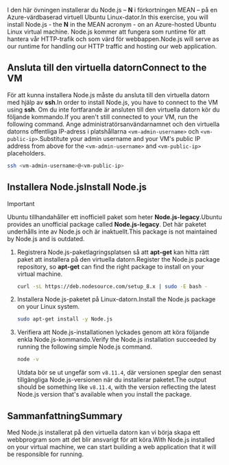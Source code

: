 <span data-ttu-id="1ed58-101">I den här övningen installerar du Node.js – **N** i förkortningen MEAN – på en Azure-värdbaserad virtuell Ubuntu Linux-dator.</span><span class="sxs-lookup"><span data-stu-id="1ed58-101">In this exercise, you will install Node.js - the **N** in the MEAN acronym - on an Azure-hosted Ubuntu Linux virtual machine.</span></span> <span data-ttu-id="1ed58-102">Node.js kommer att fungera som runtime för att hantera vår HTTP-trafik och som värd för webbappen.</span><span class="sxs-lookup"><span data-stu-id="1ed58-102">Node.js will serve as our runtime for handling our HTTP traffic and hosting our web application.</span></span>

## <a name="connect-to-the-vm"></a><span data-ttu-id="1ed58-103">Ansluta till den virtuella datorn</span><span class="sxs-lookup"><span data-stu-id="1ed58-103">Connect to the VM</span></span>

<span data-ttu-id="1ed58-104">För att kunna installera Node.js måste du ansluta till den virtuella datorn med hjälp av **ssh**.</span><span class="sxs-lookup"><span data-stu-id="1ed58-104">In order to install Node.js, you have to connect to the VM using **ssh**.</span></span> <span data-ttu-id="1ed58-105">Om du inte fortfarande är ansluten till den virtuella datorn kör du följande kommando.</span><span class="sxs-lookup"><span data-stu-id="1ed58-105">If you aren't still connected to your VM, run the following command.</span></span> <span data-ttu-id="1ed58-106">Ange administratörsanvändarnamnet och den virtuella datorns offentliga IP-adress i platshållarna `<vm-admin-username>` och `<vm-public-ip>`.</span><span class="sxs-lookup"><span data-stu-id="1ed58-106">Substitute your admin username and your VM's public IP address from above for the `<vm-admin-username>` and `<vm-public-ip>` placeholders.</span></span>

```bash
ssh <vm-admin-username>@<vm-public-ip>
```

## <a name="install-nodejs"></a><span data-ttu-id="1ed58-107">Installera Node.js</span><span class="sxs-lookup"><span data-stu-id="1ed58-107">Install Node.js</span></span>

> [!Important]
> <span data-ttu-id="1ed58-108">Ubuntu tillhandahåller ett inofficiell paket som heter **Node.js-legacy**.</span><span class="sxs-lookup"><span data-stu-id="1ed58-108">Ubuntu provides an unofficial package called **Node.js-legacy**.</span></span> <span data-ttu-id="1ed58-109">Det här paketet underhålls inte av Node.js och är inaktuellt.</span><span class="sxs-lookup"><span data-stu-id="1ed58-109">This package is not maintained by Node.js and is outdated.</span></span>

1. <span data-ttu-id="1ed58-110">Registrera Node.js-paketlagringsplatsen så att **apt-get** kan hitta rätt paket att installera på den virtuella datorn.</span><span class="sxs-lookup"><span data-stu-id="1ed58-110">Register the Node.js package repository, so **apt-get** can find the right package to install on your virtual machine.</span></span>

    ```bash
    curl -sL https://deb.nodesource.com/setup_8.x | sudo -E bash -
    ```

1. <span data-ttu-id="1ed58-111">Installera Node.js-paketet på Linux-datorn.</span><span class="sxs-lookup"><span data-stu-id="1ed58-111">Install the Node.js package on your Linux system.</span></span>

    ```bash
    sudo apt-get install -y Node.js
    ```

1. <span data-ttu-id="1ed58-112">Verifiera att Node.js-installationen lyckades genom att köra följande enkla Node.js-kommando.</span><span class="sxs-lookup"><span data-stu-id="1ed58-112">Verify the Node.js installation succeeded by running the following simple Node.js command.</span></span>

    ```bash
    node -v
    ```

    <span data-ttu-id="1ed58-113">Utdata bör se ut ungefär som `v8.11.4`, där versionen speglar den senast tillgängliga Node.js-versionen när du installerar paketet.</span><span class="sxs-lookup"><span data-stu-id="1ed58-113">The output should be something like `v8.11.4`, with the version reflecting the latest Node.js version that's available when you install the package.</span></span>

## <a name="summary"></a><span data-ttu-id="1ed58-114">Sammanfattning</span><span class="sxs-lookup"><span data-stu-id="1ed58-114">Summary</span></span>

<span data-ttu-id="1ed58-115">Med Node.js installerat på den virtuella datorn kan vi börja skapa ett webbprogram som att det blir ansvarigt för att köra.</span><span class="sxs-lookup"><span data-stu-id="1ed58-115">With Node.js installed on your virtual machine, we can start building a web application that it will be responsible for running.</span></span>